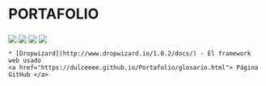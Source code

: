 # PORTAFOLIO

<IMG SRC="https://lh3.googleusercontent.com/iB1tadxjmh-sx6DJGvCSfdlnazR3xWGCRGAr0CFbBQq1iRPRj2Htjfazh-yY5Ogcj3dCWJE0gzwjMCQ4H0rZ_9o__rBwoaBcpCxeaRXh_NeXS0xrdTeIBZfGgKWmR2TmsICWxFnnuF3wWgX43cKnk-GF-iMF8krGzgV698Dzg2Z_gxJskByiw1dqZnstwKsqRYDv16VrmvddtLGVSEB6UYw_KiiufzRMqUIj4xM5Ir3s9jTP4o-n5sSajvJjZjrbUeEurr0SM2_vm3CPYudSfnswajA4M7202oipoB8OrWpm3QnFY1ln_Sg2j_Xmbvn5FFmNnbWhzrgHCmN4NtrjzMtUXGCKEZId_lt7wHWeqy9uZ1SdxxG8BGV0dSKqraOrwUmQY446GxB2Bh8u6oq3zSj734xbHKO264VKEyeSdvVamUoG3VzBlU8ztYq01DMYbDz-6kOGasUkhTLjMQCZQcGAZbdmMNYcGdSyOyEEaUhUPXgBqcLYYkprGgRka8XHi1YFhEPbarqSURrN9rkAE00VmdmMLTj7UIAJRpiB5t9zwZ6TeXf4Q7yJrN_I26OweLd25nw4sfDMFnGGQdn95nQfNDAYHb3g9I2FNOqRfyn8RUtus-CUlQm_T9tTBMFBti36siWBILYHgok1IEJCriyVwJxm971U1wQMeCB64nJNzeDQEAAC8lC01nh-FapfyJj0YBzWJO5_I0twJRA=w1346-h757-no?authuser=0" ALIGN=MIDDLE>

<IMG SRC="https://lh3.googleusercontent.com/DZjcYpDMJo5KRurN51euw1TsbX47gZxjPHVepFu1powkCnBgJYQYZ1bYupShdoSwbpJzbFJbQ_Laf4Mw2D1l7nkW8bdxsatNTe3rw4M1ZfdXZBvx3sCEG-5322wbyRmFpt3IavKeaD8lPaTiNUb4W0KJLTMpY6rBIDsT-NbXvzxwEo-nTbVxNqLW4dlZYOiflKhOHWnNfVZR-RkSDE_Bsjhy3_KkwxKWnh7L7DGbIBPWfxutxhFiMWAX7hFi35FTMGnL2H2ScEUS0DILuGIsiPAbvpR8nkEffPOcrL6XqaYaTHQLG2RuwMMci3ChcSA48yaeJNFPnB-jzGhRiCu-VGp5GNdPFEPZ261LpE6JpsVP5bHJz6kFBkxtoroqDrWXZw191v8gngH45HUtOxPLb82sZ5rU2qJ6EEfNyShxEX3K5GECI8638Xm59OirPzRlCQMoulJb1ZZGDnhQn8F3zyQGkS672N4NC-3G0bT-qC9vvGpvqXV59m0mn3NILJA8U3zj9f-r1n9rO70XdCOtKS0BQoVWiD6I4KVWnRuxVLru-ZK7MQkB3U7_m8Ricki5Iy6Cp1k-mKZWaFE503x2TJom3i2jpx9codVJTf1Yv7OFe_z6Bg3_tGcItTrc5hXNkaZXZo7V8Uo-SwCJ9cecpeakl7tmHYOWf0zbxNh_sPQ96bEciqPPcjebeww9nrW04hRVRTGk-wOoSKwO1LA=w1346-h757-no?authuser=0" ALIGN=MIDDLE>
  
<IMG SRC="https://lh3.googleusercontent.com/MEF0AVGdGQ8Vvmg-aE4Qu3F96lRx6WQZhXj1jt4G0pAsOa9ZaUDNaWkbJOrz-uC7UlyTxX7u443drBMVXZGz0rzbIb45rSKt3WXk7N7r_b9Uv4LZQcfvcO7PtzPJH8NBWKTSOCqAkDsDqT30T6SOCYAhkzCNnG-IJaCETsYC4qFnNBfWjG8P4sY1B_Z1IcDjQSp2SG-Ux6CgizJXYCcFwsSp7241UkBlkVsG7WQv9odRgW4cpQCx2C5xdXwLM7KFkBIHlIF8ShBGRmTIfYRGfnuP3R7LtJflchFBdH_sx4Q6S9aiZf_xeNddg3wsm4IX5uihoSea9FKTBvXRbHXa8uWOiw4Q8a5WNla4nEI-wA3wBR5bLcrrZJgwnu39h-9Hll1Acac5856iGTadXrHX4nwrriPE067KLz9rZ2MSP8j6Xc3w5xgab4geYVjIOi-4gPd6w0lqNWqEMzlTjL3_OPKz72fdU_BiFJ_jkcXcPZijQaDGx6JDKbCXGbWw2-zGrBzvkBeOPMzx-ip8tJd6XC7h3BDH83x1fAUv21_IuAZ0jwaWewvps1DNNwfByQxhU5_mCqqHjC0RuLn-LLlbgB4z3Ff9CPJKoGT0T7C2ItBLNLTV9zbyzVOggwU8z_lmqMh8UvU1MfmYdMYE-fyvbhe-m0Zkk9_Vtxc94EmNLGV3Go_OkHVWD0AtnQSFHwbZvBmKDOx0gEE883E0RZU=w1346-h757-no?authuser=0" ALIGN=MIDDLE>

  <IMG SRC="https://lh3.googleusercontent.com/6nCFn78IvbCd72fgsRNNamXb9vqWXBGC2Xtl0v_8wejHNImuAM_67KXWcI4pQUjwYWzoXhKL28arevDD8Q4ti0IyNUKZ9dzL_vu2OfHK8MMaRXbWU5G4H9sjBQcWbRLPRiVdgF4ZmkU98U7S95ibvv4lFtaXaDXzIx4wQn0bQm2UgW8eOOYaJMFNDhiM6bD0lnZUAMLBIghd5CzWdJOZSzIBAQKQDOkPHQ15GGBxpWaOq_OgD9AWVBR54K_kMJkvPE50kbcOogOI_1lwGRIG427YNDERJFiqgXXuvDY9XalPmU3p5GecoZOm6kBAWBrtBGnp2COk5N-13H25JXrLK_NoowxBSH8oFzZK6_B31EiaKTDnk0c7I-EDHk4-IeZbVx3JAARQZa9VWt7TwVWxcTLpM0ugONNOmAaR7Jf--QBfOLG-aWg0Q4jr7zwJvYXwtOFYNvfmVdCXaUn8T4aAgY5psKpf64_oozM9oSKPPt-oHll3kpxO4C1dVXYmBcLV0GJjSz52v-C3fr-74byLYpVVL1t9QbggIs1vkGt5Ehc0uVxgetxGesz3xASb19RkAzazQkWJ7d3EXLdxkJCxB1V2ZW4kcVR0OiUiktMCdQsZey0HA6t7EBjNOopt-GBP5_PrupnyJcpXm1eJnRaGY33080oa3JO-xfc9Zhk9wiMI2kIawxNHGHFTtf4r3pPazrzXGpWjw9pYWlGCs4M=w1346-h757-no?authuser=0" ALIGN=MIDDLE>

    * [Dropwizard](http://www.dropwizard.io/1.0.2/docs/) - El framework web usado
    <a href="https://dulceeee.github.io/Portafolio/glosario.html"> Página GitHub </a>
